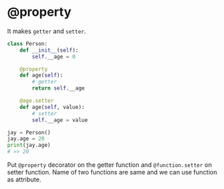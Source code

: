 # @property
It makes `getter` and `setter`.

```python
class Person:
    def __init__(self):
        self.__age = 0

    @property
    def age(self):
        # getter
        return self.__age

    @age.setter
    def age(self, value):
        # setter
        self.__age = value

jay = Person()
jay.age = 20
print(jay.age)
# >> 20
```

Put `@property` decorator on the getter function and `@function.setter` on setter function. Name of two functions are same and we can use function as attribute.